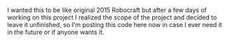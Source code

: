 I wanted this to be like original 2015 Robocraft but after a few days of working on this project I realized the scope of the project and decided to leave it unfinished, so I'm posting this code here now in case I ever need it in the future or if anyone wants it.
